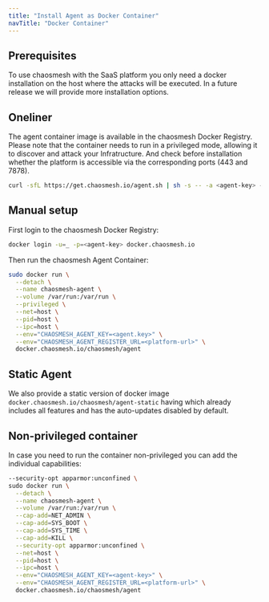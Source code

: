 ```yaml
---
title: "Install Agent as Docker Container"
navTitle: "Docker Container"
---
```


## Prerequisites

To use chaosmesh with the SaaS platform you only need a docker installation on the host where the attacks will be executed.
In a future release we will provide more installation options.

## Oneliner

The agent container image is available in the chaosmesh Docker Registry.
Please note that the container needs to run in a privileged mode, allowing it to discover and attack your Infratructure.
And check before installation whether the platform is accessible via the corresponding ports (443 and 7878).

```bash
curl -sfL https://get.chaosmesh.io/agent.sh | sh -s -- -a <agent-key> -e <platform-url>
```

## Manual setup

First login to the chaosmesh Docker Registry:

```bash
docker login -u=_ -p=<agent-key> docker.chaosmesh.io
```

Then run the chaosmesh Agent Container:

```bash
sudo docker run \
  --detach \
  --name chaosmesh-agent \
  --volume /var/run:/var/run \
  --privileged \
  --net=host \
  --pid=host \
  --ipc=host \
  --env="CHAOSMESH_AGENT_KEY=<agent.key>" \
  --env="CHAOSMESH_AGENT_REGISTER_URL=<platform-url>" \
  docker.chaosmesh.io/chaosmesh/agent
```

## Static Agent

We also provide a static version of docker image `docker.chaosmesh.io/chaosmesh/agent-static` having which already includes all features and has the auto-updates disabled by default.

## Non-privileged container

In case you need to run the container non-privileged you can add the individual capabilities:
```bash
--security-opt apparmor:unconfined \
sudo docker run \
  --detach \
  --name chaosmesh-agent \
  --volume /var/run:/var/run \
  --cap-add=NET_ADMIN \
  --cap-add=SYS_BOOT \
  --cap-add=SYS_TIME \
  --cap-add=KILL \
  --security-opt apparmor:unconfined \
  --net=host \
  --pid=host \
  --ipc=host \
  --env="CHAOSMESH_AGENT_KEY=<agent-key>" \
  --env="CHAOSMESH_AGENT_REGISTER_URL=<platform-url>" \
  docker.chaosmesh.io/chaosmesh/agent
```
